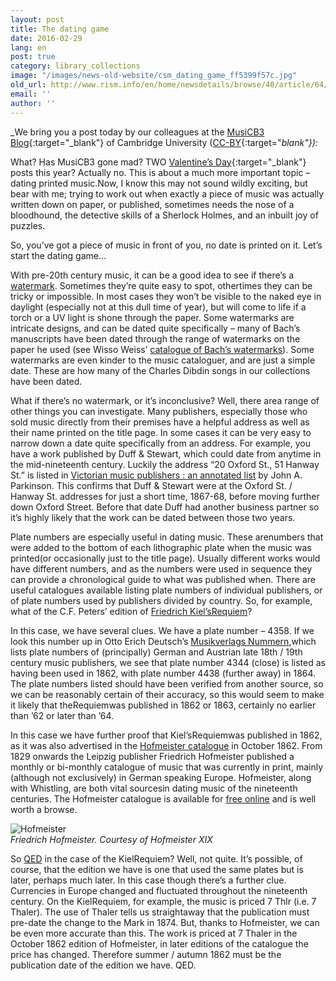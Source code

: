 ```yaml
---
layout: post
title: The dating game
date: 2016-02-29
lang: en
post: true
category: library_collections
image: "/images/news-old-website/csm_dating_game_ff5399f57c.jpg"
old_url: http://www.rism.info/en/home/newsdetails/browse/40/article/64/the-dating-game.html
email: ''
author: ''
---
```


_We bring you a post today by our colleagues at the [MusiCB3 Blog](https://musicb3.wordpress.com/2016/02/19/the-dating-game/){:target="_blank"} of Cambridge University ([CC-BY](https://creativecommons.org/licenses/by/2.0/){:target="_blank"}):_

What? Has MusiCB3 gone mad? TWO [Valentine’s Day](https://musicb3.wordpress.com/2016/02/12/valentines-day-at-musicb3/){:target="_blank"} posts this year? Actually no. This is about a much more important topic – dating printed music.Now, I know this may not sound wildly exciting, but bear with me; trying to work out when exactly a piece of music was actually written down on paper, or published, sometimes needs the nose of a bloodhound, the detective skills of a Sherlock Holmes, and an inbuilt joy of puzzles.

So, you’ve got a piece of music in front of you, no date is printed on it. Let’s start the dating game…

With pre-20th century music, it can be a good idea to see if there’s a [watermark](https://web.archive.org/web/20160617070320/https://www.lib.utexas.edu/engin/trademark/timeline/ren/watermarks.html). Sometimes they’re quite easy to spot, othertimes they can be tricky or impossible. In most cases they won’t be visible to the naked eye in daylight (especially not at this dull time of year), but will come to life if a torch or a UV light is shone through the paper. Some watermarks are intricate designs, and can be dated quite specifically – many of Bach’s manuscripts have been dated through the range of watermarks on the paper he used (see Wisso Weiss’ [catalogue of Bach’s watermarks](http://ul-newton.lib.cam.ac.uk/vwebv/holdingsInfo?bibId=3369072)). Some watermarks are even kinder to the music cataloguer, and are just a simple date. These are how many of the Charles Dibdin songs in our collections have been dated.

What if there’s no watermark, or it’s inconclusive? Well, there area range of other things you can investigate. Many publishers, especially those who sold music directly from their premises have a helpful address as well as their name printed on the title page. In some cases it can be very easy to narrow down a date quite specifically from an address. For example, you have a work published by Duff & Stewart, which could date from anytime in the mid-nineteenth century. Luckily the address “20 Oxford St., 51 Hanway St.” is listed in [Victorian music publishers : an annotated list](http://ul-newton.lib.cam.ac.uk/vwebv/holdingsInfo?bibId=1073032) by John A. Parkinson. This confirms that Duff & Stewart were at the Oxford St. / Hanway St. addresses for just a short time, 1867-68, before moving further down Oxford Street. Before that date Duff had another business partner so it’s highly likely that the work can be dated between those two years.

Plate numbers are especially useful in dating music. These arenumbers that were added to the bottom of each lithographic plate when the music was printed(or occasionally just to the title page). Usually different works would have different numbers, and as the numbers were used in sequence they can provide a chronological guide to what was published when. There are useful catalogues available listing plate numbers of individual publishers, or of plate numbers used by publishers divided by country. So, for example, what of the C.F. Peters’ edition of [Friedrich Kiel’sRequiem](http://ul-newton.lib.cam.ac.uk/vwebv/holdingsInfo?bibId=5014078)?

In this case, we have several clues. We have a plate number – 4358. If we look this number up in Otto Erich Deutsch’s [Musikverlags Nummern](http://ul-newton.lib.cam.ac.uk/vwebv/holdingsInfo?bibId=3361172),which lists plate numbers of (principally) German and Austrian late 18th / 19th century music publishers, we see that plate number 4344 (close) is listed as having been used in 1862, with plate number 4438 (further away) in 1864. The plate numbers listed should have been verified from another source, so we can be reasonably certain of their accuracy, so this would seem to make it likely that theRequiemwas published in 1862 or 1863, certainly no earlier than ’62 or later than ’64.

In this case we have further proof that Kiel’sRequiemwas published in 1862, as it was also advertised in the [Hofmeister catalogue](http://anno.onb.ac.at/cgi-content/anno-buch?apm=0&aid=1000001&bd=0001862&teil=0203&seite=00000200&zoom=1) in October 1862. From 1829 onwards the Leipzig publisher Friedrich Hofmeister published a monthly or bi-monthly catalogue of music that was currently in print, mainly (although not exclusively) in German speaking Europe. Hofmeister, along with Whistling, are both vital sourcesin dating music of the nineteenth centuries. The Hofmeister catalogue is available for [free online](http://www.hofmeister.rhul.ac.uk/2008/index.html) and is well worth a browse.

![Hofmeister](https://musicb3.files.wordpress.com/2016/02/hofmeister.jpg?w=300&h=285)  
_Friedrich Hofmeister. Courtesy of Hofmeister XIX_

So [QED](https://en.wikipedia.org/wiki/Q.E.D.) in the case of the KielRequiem? Well, not quite. It’s possible, of course, that the edition we have is one that used the same plates but is later, perhaps much later. In this case though there’s a further clue. Currencies in Europe changed and fluctuated throughout the nineteenth century. On the KielRequiem, for example, the music is priced 7 Thlr (i.e. 7 Thaler). The use of Thaler tells us straightaway that the publication must pre-date the change to the Mark in 1874. But, thanks to Hofmeister, we can be even more accurate than this. The work is priced at 7 Thaler in the October 1862 edition of Hofmeister, in later editions of the catalogue the price has changed. Therefore summer / autumn 1862 must be the publication date of the edition we have. QED.
